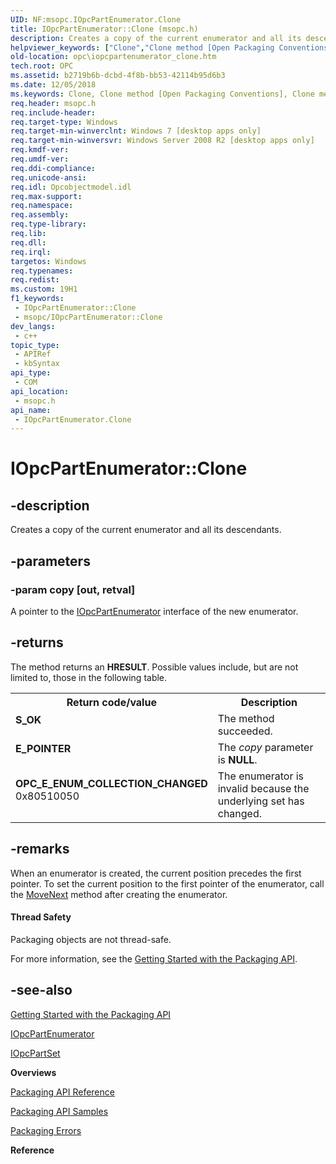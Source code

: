 ```yaml
---
UID: NF:msopc.IOpcPartEnumerator.Clone
title: IOpcPartEnumerator::Clone (msopc.h)
description: Creates a copy of the current enumerator and all its descendants.
helpviewer_keywords: ["Clone","Clone method [Open Packaging Conventions]","Clone method [Open Packaging Conventions]","IOpcPartEnumerator interface","IOpcPartEnumerator interface [Open Packaging Conventions]","Clone method","IOpcPartEnumerator.Clone","IOpcPartEnumerator::Clone","msopc/IOpcPartEnumerator::Clone","opc.iopcpartenumerator_clone"]
old-location: opc\iopcpartenumerator_clone.htm
tech.root: OPC
ms.assetid: b2719b6b-dcbd-4f8b-bb53-42114b95d6b3
ms.date: 12/05/2018
ms.keywords: Clone, Clone method [Open Packaging Conventions], Clone method [Open Packaging Conventions],IOpcPartEnumerator interface, IOpcPartEnumerator interface [Open Packaging Conventions],Clone method, IOpcPartEnumerator.Clone, IOpcPartEnumerator::Clone, msopc/IOpcPartEnumerator::Clone, opc.iopcpartenumerator_clone
req.header: msopc.h
req.include-header: 
req.target-type: Windows
req.target-min-winverclnt: Windows 7 [desktop apps only]
req.target-min-winversvr: Windows Server 2008 R2 [desktop apps only]
req.kmdf-ver: 
req.umdf-ver: 
req.ddi-compliance: 
req.unicode-ansi: 
req.idl: Opcobjectmodel.idl
req.max-support: 
req.namespace: 
req.assembly: 
req.type-library: 
req.lib: 
req.dll: 
req.irql: 
targetos: Windows
req.typenames: 
req.redist: 
ms.custom: 19H1
f1_keywords:
 - IOpcPartEnumerator::Clone
 - msopc/IOpcPartEnumerator::Clone
dev_langs:
 - c++
topic_type:
 - APIRef
 - kbSyntax
api_type:
 - COM
api_location:
 - msopc.h
api_name:
 - IOpcPartEnumerator.Clone
---
```


# IOpcPartEnumerator::Clone


## -description

Creates a copy of the current enumerator and all its descendants.

## -parameters

### -param copy [out, retval]

A pointer to the <a href="/previous-versions/windows/desktop/api/msopc/nn-msopc-iopcpartenumerator">IOpcPartEnumerator</a> interface of the new enumerator.

## -returns

The method returns an <b>HRESULT</b>. Possible values include, but are not limited to, those in the following table.

<table>
<tr>
<th>Return code/value</th>
<th>Description</th>
</tr>
<tr>
<td width="40%">
<dl>
<dt><b>S_OK</b></dt>
</dl>
</td>
<td width="60%">
The method succeeded.

</td>
</tr>
<tr>
<td width="40%">
<dl>
<dt><b>E_POINTER</b></dt>
</dl>
</td>
<td width="60%">
The <i>copy</i> parameter is <b>NULL</b>.

</td>
</tr>
<tr>
<td width="40%">
<dl>
<dt><b>OPC_E_ENUM_COLLECTION_CHANGED</b></dt>
<dt>0x80510050</dt>
</dl>
</td>
<td width="60%">
The enumerator is invalid because the underlying set has changed.

</td>
</tr>
</table>

## -remarks

When an enumerator is created, the current position precedes the first pointer. To set the current position to the first pointer of the enumerator, call the <a href="/previous-versions/windows/desktop/api/msopc/nf-msopc-iopcpartenumerator-movenext">MoveNext</a> method after creating the enumerator.


#### Thread Safety

Packaging objects are not thread-safe.

For more information, see the <a href="/previous-versions/windows/desktop/opc/packaging-api-overview">Getting Started with the Packaging API</a>.

## -see-also

<a href="/previous-versions/windows/desktop/opc/packaging-api-overview">Getting Started with the Packaging API</a>



<a href="/previous-versions/windows/desktop/api/msopc/nn-msopc-iopcpartenumerator">IOpcPartEnumerator</a>



<a href="/previous-versions/windows/desktop/api/msopc/nn-msopc-iopcpartset">IOpcPartSet</a>



<b>Overviews</b>



<a href="/previous-versions/windows/desktop/opc/packaging-programming-reference">Packaging API Reference</a>



<a href="/previous-versions/windows/desktop/opc/packaging-programming-samples">Packaging API Samples</a>



<a href="/previous-versions/windows/desktop/opc/packaging-errors">Packaging Errors</a>



<b>Reference</b>